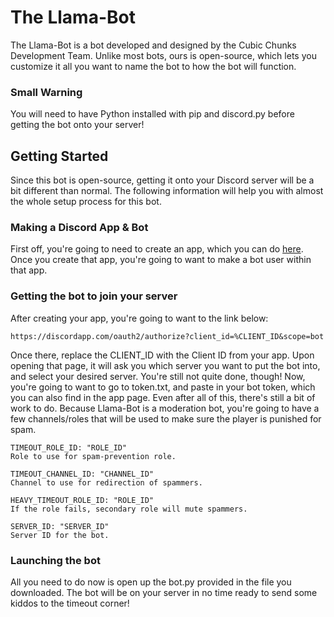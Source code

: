 # The Llama-Bot
The Llama-Bot is a bot developed and designed by the Cubic Chunks Development Team. Unlike most bots, ours is open-source, which lets you customize it all you want to name the bot to how the bot will function.

### Small Warning
You will need to have Python installed with pip and discord.py before getting the bot onto your server!

## Getting Started
Since this bot is open-source, getting it onto your Discord server will be a bit different than normal. The following information will help you with almost the whole setup process for this bot.

### Making a Discord App & Bot
First off, you're going to need to create an app, which you can do [here](https://discordapp.com/developers/applications/me). Once you create that app, you're going to want to make a bot user within that app.

### Getting the bot to join your server
After creating your app, you're going to want to the link below:

    https://discordapp.com/oauth2/authorize?client_id=%CLIENT_ID&scope=bot
    
Once there, replace the CLIENT_ID with the Client ID from your app. Upon opening that page, it will ask you which server you want to put the bot into, and select your desired server. You're still not quite done, though! Now, you're going to want to go to token.txt, and paste in your bot token, which you can also find in the app page. Even after all of this, there's still a bit of work to do. Because Llama-Bot is a moderation bot, you're going to have a few channels/roles that will be used to make sure the player is punished for spam.

    TIMEOUT_ROLE_ID: "ROLE_ID"
    Role to use for spam-prevention role.
    
    TIMEOUT_CHANNEL_ID: "CHANNEL_ID"
    Channel to use for redirection of spammers.

    HEAVY_TIMEOUT_ROLE_ID: "ROLE_ID"
    If the role fails, secondary role will mute spammers.

    SERVER_ID: "SERVER_ID"
    Server ID for the bot.

### Launching the bot
All you need to do now is open up the bot.py provided in the file you downloaded. The bot will be on your server in no time ready to send some kiddos to the timeout corner!
